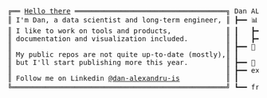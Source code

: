<pre style="font-family:consolas,monospace">
╔══ <a href="https://youtu.be/oTV2tS4nRPE?t=2m22s" style="color: var(--color-text-primary)" target="_blank">Hello there</a> ════════════════════════════════════╗ Dan ALEXANDRU 
║ I'm Dan, a data scientist and long-term engineer, ║ ┣━━ 📊 Data Scientist
║ I like to work on tools and products,             ║ ┃   ┣━━ Product Data Scientist
║ documentation and visualization included.         ║ ┃   ┣━━ Applied Scientist
║                                                   ║ ┣━━ 🐍 Python Software Engineer
║ My public repos are not quite up-to-date (mostly),║ ┃
║ but I'll start publishing more this year.         ║ ┣━━ 🐋 Docker long-term user and image crafter
║                                                   ║ ┣━━ experimented with a lot of technologies <a href="https://github.com/xR86?tab=repositories">[1]</a>,<a href="https://sourcerer.io/xr86">[2]</a>
║ Follow me on Linkedin <a href="https://www.linkedin.com/in/dan-alexandru-is/">@dan-alexandru-is</a>           ║ ┃ 
╚═══════════════════════════════════════════════════╝ ┗━━ free time: 📷, 🛠️, 🎨 
</pre>
